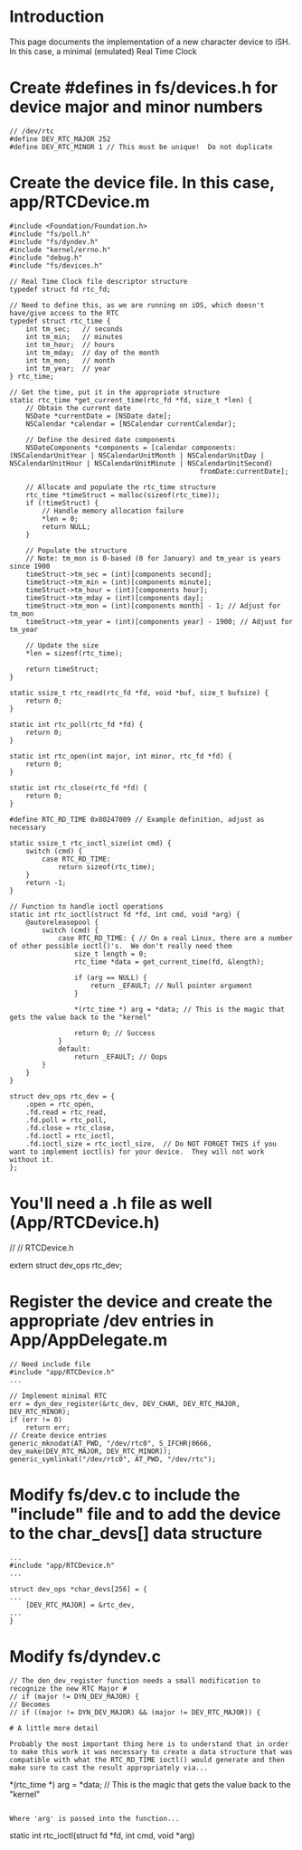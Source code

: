 # Introduction
This page documents the implementation of a new character device to iSH.  In this case, a minimal (emulated) Real Time Clock 

# Create #defines in fs/devices.h for device major and minor numbers

```
// /dev/rtc
#define DEV_RTC_MAJOR 252
#define DEV_RTC_MINOR 1 // This must be unique!  Do not duplicate
```

# Create the device file.  In this case, app/RTCDevice.m

```
#include <Foundation/Foundation.h>
#include "fs/poll.h"
#include "fs/dyndev.h"
#include "kernel/errno.h"
#include "debug.h"
#include "fs/devices.h"

// Real Time Clock file descriptor structure
typedef struct fd rtc_fd;

// Need to define this, as we are running on iOS, which doesn't have/give access to the RTC
typedef struct rtc_time {
    int tm_sec;   // seconds
    int tm_min;   // minutes
    int tm_hour;  // hours
    int tm_mday;  // day of the month
    int tm_mon;   // month
    int tm_year;  // year
} rtc_time;

// Get the time, put it in the appropriate structure
static rtc_time *get_current_time(rtc_fd *fd, size_t *len) {
    // Obtain the current date
    NSDate *currentDate = [NSDate date];
    NSCalendar *calendar = [NSCalendar currentCalendar];

    // Define the desired date components
    NSDateComponents *components = [calendar components:(NSCalendarUnitYear | NSCalendarUnitMonth | NSCalendarUnitDay | NSCalendarUnitHour | NSCalendarUnitMinute | NSCalendarUnitSecond)
                                               fromDate:currentDate];

    // Allocate and populate the rtc_time structure
    rtc_time *timeStruct = malloc(sizeof(rtc_time));
    if (!timeStruct) {
        // Handle memory allocation failure
        *len = 0;
        return NULL;
    }

    // Populate the structure
    // Note: tm_mon is 0-based (0 for January) and tm_year is years since 1900
    timeStruct->tm_sec = (int)[components second];
    timeStruct->tm_min = (int)[components minute];
    timeStruct->tm_hour = (int)[components hour];
    timeStruct->tm_mday = (int)[components day];
    timeStruct->tm_mon = (int)[components month] - 1; // Adjust for tm_mon
    timeStruct->tm_year = (int)[components year] - 1900; // Adjust for tm_year

    // Update the size
    *len = sizeof(rtc_time);

    return timeStruct;
}

static ssize_t rtc_read(rtc_fd *fd, void *buf, size_t bufsize) {
    return 0;
}

static int rtc_poll(rtc_fd *fd) {
    return 0;
}

static int rtc_open(int major, int minor, rtc_fd *fd) {
    return 0;
}

static int rtc_close(rtc_fd *fd) {
    return 0;
}

#define RTC_RD_TIME 0x80247009 // Example definition, adjust as necessary

static ssize_t rtc_ioctl_size(int cmd) {
    switch (cmd) {
        case RTC_RD_TIME:
            return sizeof(rtc_time);
    }
    return -1;
}

// Function to handle ioctl operations
static int rtc_ioctl(struct fd *fd, int cmd, void *arg) {
    @autoreleasepool {
        switch (cmd) {
            case RTC_RD_TIME: { // On a real Linux, there are a number of other possible ioctl()'s.  We don't really need them
                size_t length = 0;
                rtc_time *data = get_current_time(fd, &length);

                if (arg == NULL) {
                    return _EFAULT; // Null pointer argument
                }

                *(rtc_time *) arg = *data; // This is the magic that gets the value back to the "kernel"

                return 0; // Success
            }
            default:
                return _EFAULT; // Oops
        }
    }
}

struct dev_ops rtc_dev = {
    .open = rtc_open,
    .fd.read = rtc_read,
    .fd.poll = rtc_poll,
    .fd.close = rtc_close,
    .fd.ioctl = rtc_ioctl,
    .fd.ioctl_size = rtc_ioctl_size,  // Do NOT FORGET THIS if you want to implement ioctl(s) for your device.  They will not work without it.
};
```

# You'll need a .h file as well (App/RTCDevice.h)

//
//  RTCDevice.h

extern struct dev_ops rtc_dev;

# Register the device and create the appropriate /dev entries in App/AppDelegate.m

```
// Need include file
#include "app/RTCDevice.h"
...

// Implement minimal RTC
err = dyn_dev_register(&rtc_dev, DEV_CHAR, DEV_RTC_MAJOR, DEV_RTC_MINOR);
if (err != 0)
    return err;
// Create device entries
generic_mknodat(AT_PWD, "/dev/rtc0", S_IFCHR|0666, dev_make(DEV_RTC_MAJOR, DEV_RTC_MINOR));
generic_symlinkat("/dev/rtc0", AT_PWD, "/dev/rtc");
```

# Modify fs/dev.c to include the "include" file and to add the device to the char_devs[] data structure

```
...
#include "app/RTCDevice.h"
...

struct dev_ops *char_devs[256] = {
...
    [DEV_RTC_MAJOR] = &rtc_dev,
...
}
```

# Modify fs/dyndev.c
```
// The den_dev_register function needs a small modification to recognize the new RTC Major #
// if (major != DYN_DEV_MAJOR) {
// Becomes
// if ((major != DYN_DEV_MAJOR) && (major != DEV_RTC_MAJOR)) {

# A little more detail

Probably the most important thing here is to understand that in order to make this work it was necessary to create a data structure that was compatible with what the RTC_RD_TIME ioctl() would generate and then make sure to cast the result appropriately via...

```
 *(rtc_time *) arg = *data; // This is the magic that gets the value back to the "kernel"
```

Where 'arg' is passed into the function...

```
static int rtc_ioctl(struct fd *fd, int cmd, void *arg)
```